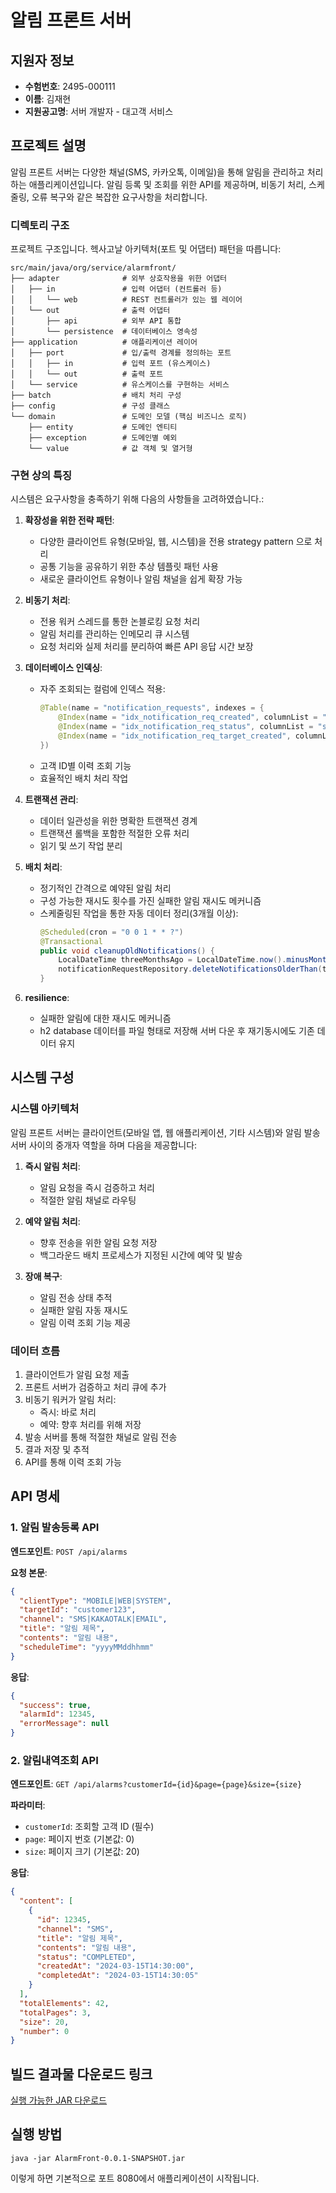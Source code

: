 # 알림 프론트 서버

## 지원자 정보
- **수험번호**: 2495-000111
- **이름**: 김재현
- **지원공고명**: 서버 개발자 - 대고객 서비스

## 프로젝트 설명

알림 프론트 서버는 다양한 채널(SMS, 카카오톡, 이메일)을 통해 알림을 관리하고 처리하는 애플리케이션입니다. 알림 등록 및 조회를 위한 API를 제공하며, 비동기 처리, 스케줄링, 오류 복구와 같은 복잡한 요구사항을 처리합니다.

### 디렉토리 구조

프로젝트 구조입니다. 헥사고날 아키텍처(포트 및 어댑터) 패턴을 따릅니다:

```
src/main/java/org/service/alarmfront/
├── adapter              # 외부 상호작용을 위한 어댑터
│   ├── in               # 입력 어댑터 (컨트롤러 등)
│   │   └── web          # REST 컨트롤러가 있는 웹 레이어
│   └── out              # 출력 어댑터
│       ├── api          # 외부 API 통합
│       └── persistence  # 데이터베이스 영속성
├── application          # 애플리케이션 레이어
│   ├── port             # 입/출력 경계를 정의하는 포트
│   │   ├── in           # 입력 포트 (유스케이스)
│   │   └── out          # 출력 포트
│   └── service          # 유스케이스를 구현하는 서비스
├── batch                # 배치 처리 구성
├── config               # 구성 클래스
└── domain               # 도메인 모델 (핵심 비즈니스 로직)
    ├── entity           # 도메인 엔티티
    ├── exception        # 도메인별 예외
    └── value            # 값 객체 및 열거형
```

### 구현 상의 특징

시스템은 요구사항을 충족하기 위해 다음의 사항들을 고려하였습니다.:

1. **확장성을 위한 전략 패턴**:
   - 다양한 클라이언트 유형(모바일, 웹, 시스템)을 전용 strategy pattern 으로 처리
   - 공통 기능을 공유하기 위한 추상 템플릿 패턴 사용
   - 새로운 클라이언트 유형이나 알림 채널을 쉽게 확장 가능

2. **비동기 처리**:
   - 전용 워커 스레드를 통한 논블로킹 요청 처리
   - 알림 처리를 관리하는 인메모리 큐 시스템
   - 요청 처리와 실제 처리를 분리하여 빠른 API 응답 시간 보장

3. **데이터베이스 인덱싱**:
   - 자주 조회되는 컬럼에 인덱스 적용:
     ```java
     @Table(name = "notification_requests", indexes = {
         @Index(name = "idx_notification_req_created", columnList = "created_at"),
         @Index(name = "idx_notification_req_status", columnList = "status"),
         @Index(name = "idx_notification_req_target_created", columnList = "target_id, created_at")
     })
     ```
   - 고객 ID별 이력 조회 기능
   - 효율적인 배치 처리 작업

4. **트랜잭션 관리**:
   - 데이터 일관성을 위한 명확한 트랜잭션 경계
   - 트랜잭션 롤백을 포함한 적절한 오류 처리
   - 읽기 및 쓰기 작업 분리

5. **배치 처리**:
   - 정기적인 간격으로 예약된 알림 처리
   - 구성 가능한 재시도 횟수를 가진 실패한 알림 재시도 메커니즘
   - 스케줄링된 작업을 통한 자동 데이터 정리(3개월 이상):
     ```java
     @Scheduled(cron = "0 0 1 * * ?")
     @Transactional
     public void cleanupOldNotifications() {
         LocalDateTime threeMonthsAgo = LocalDateTime.now().minusMonths(3);
         notificationRequestRepository.deleteNotificationsOlderThan(threeMonthsAgo);
     }
     ```

6. **resilience**:
   - 실패한 알림에 대한 재시도 메커니즘
   - h2 database 데이터를 파일 형태로 저장해 서버 다운 후 재기동시에도 기존 데이터 유지

## 시스템 구성

### 시스템 아키텍처

알림 프론트 서버는 클라이언트(모바일 앱, 웹 애플리케이션, 기타 시스템)와 알림 발송 서버 사이의 중개자 역할을 하며 다음을 제공합니다:

1. **즉시 알림 처리**:
   - 알림 요청을 즉시 검증하고 처리
   - 적절한 알림 채널로 라우팅

2. **예약 알림 처리**:
   - 향후 전송을 위한 알림 요청 저장
   - 백그라운드 배치 프로세스가 지정된 시간에 예약 및 발송

3. **장애 복구**:
   - 알림 전송 상태 추적
   - 실패한 알림 자동 재시도
   - 알림 이력 조회 기능 제공

### 데이터 흐름

1. 클라이언트가 알림 요청 제출
2. 프론트 서버가 검증하고 처리 큐에 추가
3. 비동기 워커가 알림 처리:
   - 즉시: 바로 처리
   - 예약: 향후 처리를 위해 저장
4. 발송 서버를 통해 적절한 채널로 알림 전송
5. 결과 저장 및 추적
6. API를 통해 이력 조회 가능

## API 명세

### 1. 알림 발송등록 API

**엔드포인트**: `POST /api/alarms`

**요청 본문**:
```json
{
  "clientType": "MOBILE|WEB|SYSTEM",
  "targetId": "customer123",
  "channel": "SMS|KAKAOTALK|EMAIL",
  "title": "알림 제목",
  "contents": "알림 내용",
  "scheduleTime": "yyyyMMddhhmm"
}
```

**응답**:
```json
{
  "success": true,
  "alarmId": 12345,
  "errorMessage": null
}
```

### 2. 알림내역조회 API

**엔드포인트**: `GET /api/alarms?customerId={id}&page={page}&size={size}`

**파라미터**:
- `customerId`: 조회할 고객 ID (필수)
- `page`: 페이지 번호 (기본값: 0)
- `size`: 페이지 크기 (기본값: 20)

**응답**:
```json
{
  "content": [
    {
      "id": 12345,
      "channel": "SMS",
      "title": "알림 제목",
      "contents": "알림 내용",
      "status": "COMPLETED",
      "createdAt": "2024-03-15T14:30:00",
      "completedAt": "2024-03-15T14:30:05"
    }
  ],
  "totalElements": 42,
  "totalPages": 3,
  "size": 20,
  "number": 0
}
```

## 빌드 결과물 다운로드 링크

[실행 가능한 JAR 다운로드](https://github.com/Jae-KimSeo/20250323_2495-000111/blob/feat/asynchoronous-process/AlarmFront-0.0.1-SNAPSHOT.jar)

## 실행 방법

```
java -jar AlarmFront-0.0.1-SNAPSHOT.jar
```

이렇게 하면 기본적으로 포트 8080에서 애플리케이션이 시작됩니다.
